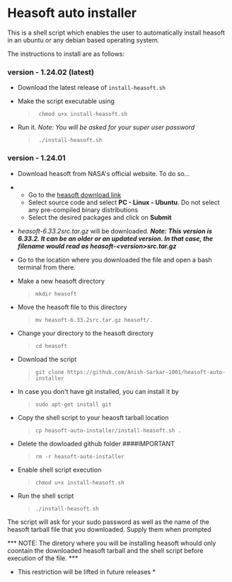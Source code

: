 # Heasoft auto installer

This is a shell script which enables the user to automatically install heasoft in an ubuntu or any debian based operating system.

The instructions to install are as follows:

### version - 1.24.02 (latest)

- Download the latest release of `install-heasoft.sh`
- Make the script executable using
  
  > ```comsole
  >  chmod u+x install-heasoft.sh
  > ```
- Run it. *Note: You will be asked for your super user password*
  
  > ```console
  >  ./install-heasoft.sh
  > ```

### version - 1.24.01

- Download heasoft from NASA's official website. To do so...
- - Go to the [heasoft download link](https://heasarc.gsfc.nasa.gov/docs/software/heasoft/download.html)
  - Select source code and select **PC - Linux - Ubuntu**. Do not select any pre-compiled binary distributions
  - Select the desired packages and click on **Submit**
- *heasoft-6.33.2src.tar.gz* will be downloaded. ***Note: This version is 6.33.2. It can be an older or an updated version. In that case, the filename would read as heasoft-\<version\>src.tar.gz***
- Go to the location where you downloaded the file and open a bash terminal from there.
- Make a new heasoft directory
  
  > ```console
  > mkdir heasoft
  > ```
- Move the heasoft file to this directory
  
  > ```console
  > mv heasoft-6.33.2src.tar.gz heasoft/.
  > ```
- Change your directory to the heasoft directory
  
  > ```console
  > cd heasoft
  > ```
- Download the script
  
  > ```console
  > git clone https://github.com/Anish-Sarkar-1001/heasoft-auto-installer
  > ```
- In case you don't have git installed, you can install it by

  > ```console
  > sudo apt-get install git
  > ```
- Copy the shell script to your heaosft tarball location

  > ```console
  > cp heasoft-auto-installer/install-heasoft.sh .
  > ```
- Delete the dowloaded github folder ####IMPORTANT

  > ```console
  > rm -r heasoft-auto-installer
  > ```
- Enable shell script execution

  > ```console
  > chmod u+x install-heasoft.sh
  > ```
- Run the shell script

  > ```console
  > ./install-heasoft.sh
  > ```
The script will ask for your sudo password as well as the name of the heasoft tarball file that you downloaded. Supply them when prompted

*** NOTE: The diretory where you will be installing heasoft whould only coontain the downloaded heasoft tarball and the shell script before execution of the file. ***
* This restriction will be lifted in future releases *
